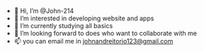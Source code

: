 - 👋 Hi, I’m @John-214
- 👀 I’m interested in developing website and apps
- 🌱 I’m currently studying all basics
- 💞️ I’m looking forward to does who want to collaborate with me
- 📫 you can email me in johnandreitorio123@gmail.com

<!---
John-214/John-214 is a ✨ special ✨ repository because its `README.md` (this file) appears on your GitHub profile.
You can click the Preview link to take a look at your changes.
--->
